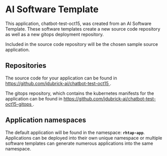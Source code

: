 # AI Software Template

This application, chatbot-test-oct15, was created from an AI Software Template. These software templates create a new source code repository as well as a new gitops deployment repository.

Included in the source code repository will be the chosen sample source application.

## Repositories

The source code for your application can be found in [https://github.com/jdubrick-ai/chatbot-test-oct15 ](https://github.com/jdubrick-ai/chatbot-test-oct15 ).
 
The gitops repository, which contains the kubernetes manifests for the application can be found in 
[https://github.com/jdubrick-ai/chatbot-test-oct15-gitops ](https://github.com/jdubrick-ai/chatbot-test-oct15-gitops ). 

## Application namespaces 

The default application will be found in the namespace: **`rhtap-app`**. Applications can be deployed into their own unique namespace or multiple software templates can generate numerous applications into the same namespace.